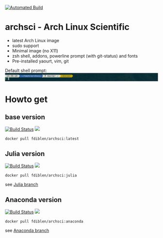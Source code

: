 [![Automated Build](http://img.shields.io/badge/automated-build-green.svg)](https://hub.docker.com/r/fdiblen/archsci/)

# archsci - Arch Linux Scientific
- latest Arch Linux image
- sudo support
- Minimal image (no X11)
- zsh shell, addons, powerline prompt (with git-status) and fonts
- Pre-installed yaourt, vim, git

Default shell prompt:
![prompt](https://raw.githubusercontent.com/fdiblen/archsci/master/prompt.png)


# Howto get
## base version
[![Build Status](https://travis-ci.org/fdiblen/archsci.svg?branch=master)](https://travis-ci.org/fdiblen/archsci)
[![](https://imagelayers.io/badge/fdiblen/archsci:latest.svg)](https://imagelayers.io/?images=fdiblen/archsci:latest)

```{r, engine='bash', count_lines}
docker pull fdiblen/archsci:latest
```

## Julia version
[![Build Status](https://travis-ci.org/fdiblen/archsci.svg?branch=julia)](https://travis-ci.org/fdiblen/archsci)
[![](https://imagelayers.io/badge/fdiblen/archsci:julia.svg)](https://imagelayers.io/?images=fdiblen/archsci:julia)
```{r, engine='bash', count_lines}
docker pull fdiblen/archsci:julia
```
see [Julia branch]

## Anaconda version
[![Build Status](https://travis-ci.org/fdiblen/archsci.svg?branch=anaconda)](https://travis-ci.org/fdiblen/archsci)
[![](https://imagelayers.io/badge/fdiblen/archsci:anaconda.svg)](https://imagelayers.io/?images=fdiblen/archsci:anaconda)
```{r, engine='bash', count_lines}
docker pull fdiblen/archsci:anaconda
```
see [Anaconda branch]



[Julia branch]: https://github.com/fdiblen/archsci/tree/julia
[Anaconda branch]: https://github.com/fdiblen/archsci/tree/anaconda

